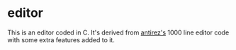# editor

This is an editor coded in C. It's derived from [antirez's](http://antirez.com/news/108) 1000 line editor code with some extra features added to it. 
